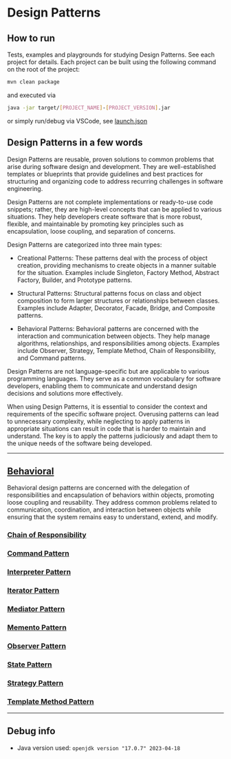 # Design Patterns

## How to run

Tests, examples and playgrounds for studying Design Patterns. See each project for details. Each project can be built using the following command on the root of the project:

```sh
mvn clean package
```

and executed via

```sh
java -jar target/[PROJECT_NAME]-[PROJECT_VERSION].jar 
```

or simply run/debug via VSCode, see [launch.json](./.vscode/launch.json)

## Design Patterns in a few words

Design Patterns are reusable, proven solutions to common problems that arise during software design and development. They are well-established templates or blueprints that provide guidelines and best practices for structuring and organizing code to address recurring challenges in software engineering.

Design Patterns are not complete implementations or ready-to-use code snippets; rather, they are high-level concepts that can be applied to various situations. They help developers create software that is more robust, flexible, and maintainable by promoting key principles such as encapsulation, loose coupling, and separation of concerns.

Design Patterns are categorized into three main types:

- Creational Patterns: These patterns deal with the process of object creation, providing mechanisms to create objects in a manner suitable for the situation. Examples include Singleton, Factory Method, Abstract Factory, Builder, and Prototype patterns.

- Structural Patterns: Structural patterns focus on class and object composition to form larger structures or relationships between classes. Examples include Adapter, Decorator, Facade, Bridge, and Composite patterns.

- Behavioral Patterns: Behavioral patterns are concerned with the interaction and communication between objects. They help manage algorithms, relationships, and responsibilities among objects. Examples include Observer, Strategy, Template Method, Chain of Responsibility, and Command patterns.

Design Patterns are not language-specific but are applicable to various programming languages. They serve as a common vocabulary for software developers, enabling them to communicate and understand design decisions and solutions more effectively.

When using Design Patterns, it is essential to consider the context and requirements of the specific software project. Overusing patterns can lead to unnecessary complexity, while neglecting to apply patterns in appropriate situations can result in code that is harder to maintain and understand. The key is to apply the patterns judiciously and adapt them to the unique needs of the software being developed.

---

## [Behavioral](./behavioral)

Behavioral design patterns are concerned with the delegation of responsibilities and encapsulation of behaviors within objects, promoting loose coupling and reusability. They address common problems related to communication, coordination, and interaction between objects while ensuring that the system remains easy to understand, extend, and modify.

### [Chain of Responsibility](./behavioral/chainOfResponsibilityPattern/)

### [Command Pattern](./behavioral/commandPattern/)

### [Interpreter Pattern](./behavioral/interpreterPattern/)

### [Iterator Pattern](./behavioral/iteratorPattern/)

### [Mediator Pattern](./behavioral/mediatorPattern/)

### [Memento Pattern](./behavioral/mementoPattern/)

### [Observer Pattern](./behavioral/observerPattern/)

### [State Pattern](./behavioral/statePattern/)

### [Strategy Pattern](./behavioral/strategyPattern/)

### [Template Method Pattern](./behavioral/templateMethodPattern/)

---

## Debug info

- Java version used: `openjdk version "17.0.7" 2023-04-18`
